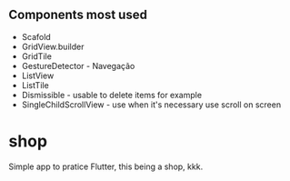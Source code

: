 ## Components most used

- Scafold
- GridView.builder
- GridTile
- GestureDetector - Navegação
- ListView
- ListTile
- Dismissible - usable to delete items for example
- SingleChildScrollView - use when it's necessary use scroll on screen
# shop

Simple app to pratice Flutter, this being a shop, kkk.
